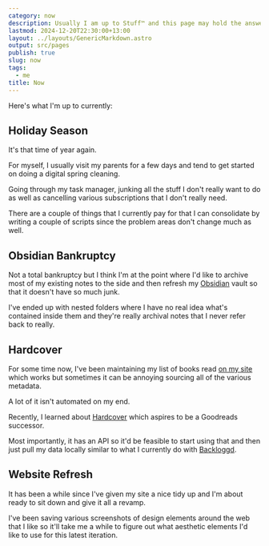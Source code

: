 ```yaml
---
category: now
description: Usually I am up to Stuff™️ and this page may hold the answers you seek
lastmod: 2024-12-20T22:30:00+13:00
layout: ../layouts/GenericMarkdown.astro
output: src/pages
publish: true
slug: now
tags:
  - me
title: Now
---
```

Here's what I'm up to currently:

## Holiday Season

It's that time of year again.

For myself, I usually visit my parents for a few days and tend to get started on doing a digital spring cleaning.

Going through my task manager, junking all the stuff I don't really want to do as well as cancelling various subscriptions that I don't really need.

There are a couple of things that I currently pay for that I can consolidate by writing a couple of scripts since the problem areas don't change much as well.

## Obsidian Bankruptcy

Not a total bankruptcy but I think I'm at the point where I'd like to archive most of my existing notes to the side and then refresh my [Obsidian](https://obsidian.md) vault so that it doesn't have so much junk.

I've ended up with nested folders where I have no real idea what's contained inside them and they're really archival notes that I never refer back to really.

## Hardcover

For some time now, I've been maintaining my list of books read [on my site](https://utf9k.net/books) which works but sometimes it can be annoying sourcing all of the various metadata.

A lot of it isn't automated on my end.

Recently, I learned about [Hardcover](https://hardcover.app) which aspires to be a Goodreads successor.

Most importantly, it has an API so it'd be feasible to start using that and then just pull my data locally similar to what I currently do with [Backloggd](https://backloggd.com).

## Website Refresh

It has been a while since I've given my site a nice tidy up and I'm about ready to sit down and give it all a revamp.

I've been saving various screenshots of design elements around the web that I like so it'll take me a while to figure out what aesthetic elements I'd like to use for this latest iteration.

